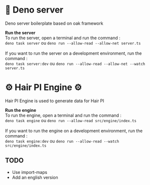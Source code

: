 # 🦕 Deno server

Deno server boilerplate based on oak framework

**Run the server**\
To run the server, open a terminal and run the command :\
`deno task server` ou `deno run --allow-read --allow-net server.ts`\
\
If you want to run the server on a development environment, run the command :\
`deno task server:dev` ou `deno run --allow-read --allow-net --watch server.ts`

# ⚙ Hair PI Engine ⚙

Hair PI Engine is used to generate data for Hair PI

**Run the engine**\
To run the engine, open a terminal and run the command :\
`deno task engine` ou `deno run --allow-read src/engine/index.ts`\
\
If you want to run the engine on a development environment, run the command :\
`deno task engine:dev` ou `deno run --allow-read --watch src/engine/index.ts`

## TODO

- Use import-maps
- Add an english version
